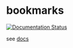 # bookmarks

[![Documentation Status](https://readthedocs.org/projects/skramkoob/badge/?version=latest)](https://skramkoob.readthedocs.io/en/latest/?badge=latest)

see [docs](docs/README.md)
